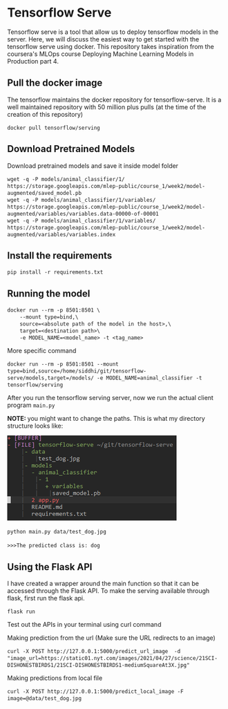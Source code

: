 # Tensorflow Serve

Tensorflow serve is a tool that allow us to deploy tensorflow models in the server. Here, we will discuss the easiest way to get started with the tensorflow serve using docker.
This repository takes inspiration from the coursera's MLOps course Deploying Machine Learning Models in Production part 4.

## Pull the docker image

The tensorflow maintains the docker repository for tensorflow-serve. It is a well maintained repository with 50 million plus pulls (at the time of the creation of this repository)


```
docker pull tensorflow/serving
```

## Download Pretrained Models
Download pretrained models and save it inside model folder

```
wget -q -P models/animal_classifier/1/ https://storage.googleapis.com/mlep-public/course_1/week2/model-augmented/saved_model.pb
wget -q -P models/animal_classifier/1/variables/ https://storage.googleapis.com/mlep-public/course_1/week2/model-augmented/variables/variables.data-00000-of-00001
wget -q -P models/animal_classifier/1/variables/ https://storage.googleapis.com/mlep-public/course_1/week2/model-augmented/variables/variables.index
```

## Install the requirements

```
pip install -r requirements.txt
```

## Running the model
```
docker run --rm -p 8501:8501 \
    --mount type=bind,\
    source=<absolute path of the model in the host>,\
    target=<destination path>\
    -e MODEL_NAME=<model_name> -t <tag_name>

```

More specific command
```
docker run --rm -p 8501:8501 --mount type=bind,source=/home/siddhi/git/tensorflow-serve/models,target=/models/ -e MODEL_NAME=animal_classifier -t tensorflow/serving
```

After you run the tensorflow serving server, now we run the actual client program `main.py`

<strong>NOTE: </strong> you might want to change the paths. This is what my directory structure looks like:

<img src = 'resources/directory_structure.png'>

```
python main.py data/test_dog.jpg  

>>>The predicted class is: dog 
```

## Using the Flask API

I have created a wrapper around the main function so that it can be accessed through the Flask API. To make the serving available through flask, first run the flask api.

```
flask run
```

Test out the APIs in your terminal using curl command

Making prediction from the url (Make sure the URL redirects to an image)

``` 
curl -X POST http://127.0.0.1:5000/predict_url_image  -d "image_url=https://static01.nyt.com/images/2021/04/27/science/21SCI-DISHONESTBIRDS1/21SCI-DISHONESTBIRDS1-mediumSquareAt3X.jpg"
```


Making predictions from local file

```
curl -X POST http://127.0.0.1:5000/predict_local_image -F image=@data/test_dog.jpg
```
